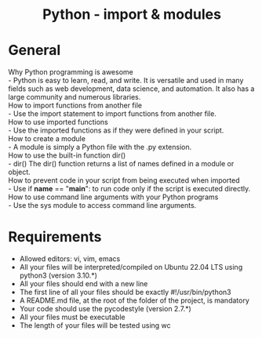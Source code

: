 <div align= "center">
  <h1>Python - import & modules</h1>
</div>

# General

Why Python programming is awesome  
    - Python is easy to learn, read, and write. It is versatile and used in many fields such as web development, data science, and automation. It also has a large community and numerous libraries.  
How to import functions from another file  
    - Use the import statement to import functions from another file.  
How to use imported functions  
    - Use the imported functions as if they were defined in your script.  
How to create a module  
    - A module is simply a Python file with the .py extension.  
How to use the built-in function dir()  
    - dir() The dir() function returns a list of names defined in a module or object.  
How to prevent code in your script from being executed when imported  
    - Use if __name__ == "__main__": to run code only if the script is executed directly.  
How to use command line arguments with your Python programs  
    - Use the sys module to access command line arguments.  

# Requirements

- Allowed editors: vi, vim, emacs  
- All your files will be interpreted/compiled on Ubuntu 22.04 LTS using python3 (version 3.10.*)  
- All your files should end with a new line  
- The first line of all your files should be exactly #!/usr/bin/python3 
- A README.md file, at the root of the folder of the project, is mandatory  
- Your code should use the pycodestyle (version 2.7.*)  
- All your files must be executable  
- The length of your files will be tested using wc  
